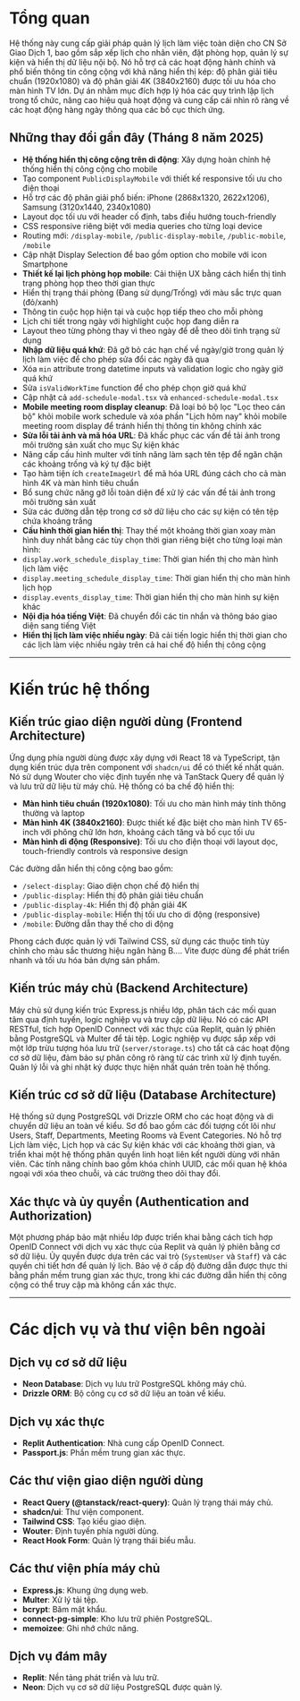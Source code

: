# Tổng quan

Hệ thống này cung cấp giải pháp quản lý lịch làm việc toàn diện cho CN Sở Giao Dịch 1, bao gồm sắp xếp lịch cho nhân viên, đặt phòng họp, quản lý sự kiện và hiển thị dữ liệu nội bộ. Nó hỗ trợ cả các hoạt động hành chính và phổ biến thông tin công cộng với khả năng hiển thị kép: độ phân giải tiêu chuẩn (1920x1080) và độ phân giải 4K (3840x2160) được tối ưu hóa cho màn hình TV lớn. Dự án nhằm mục đích hợp lý hóa các quy trình lập lịch trong tổ chức, nâng cao hiệu quả hoạt động và cung cấp cái nhìn rõ ràng về các hoạt động hàng ngày thông qua các bố cục thích ứng.

## Những thay đổi gần đây (Tháng 8 năm 2025)

- **Hệ thống hiển thị công cộng trên di động**: Xây dựng hoàn chỉnh hệ thống hiển thị công cộng cho mobile
- Tạo component `PublicDisplayMobile` với thiết kế responsive tối ưu cho điện thoại
- Hỗ trợ các độ phân giải phổ biến: iPhone (2868x1320, 2622x1206), Samsung (3120x1440, 2340x1080)
- Layout dọc tối ưu với header cố định, tabs điều hướng touch-friendly
- CSS responsive riêng biệt với media queries cho từng loại device
- Routing mới: `/display-mobile`, `/public-display-mobile`, `/public-mobile`, `/mobile`
- Cập nhật Display Selection để bao gồm option cho mobile với icon Smartphone
- **Thiết kế lại lịch phòng họp mobile**: Cải thiện UX bằng cách hiển thị tình trạng phòng họp theo thời gian thực
- Hiển thị trạng thái phòng (Đang sử dụng/Trống) với màu sắc trực quan (đỏ/xanh)
- Thông tin cuộc họp hiện tại và cuộc họp tiếp theo cho mỗi phòng
- Lịch chi tiết trong ngày với highlight cuộc họp đang diễn ra
- Layout theo từng phòng thay vì theo ngày để dễ theo dõi tình trạng sử dụng
- **Nhập dữ liệu quá khứ**: Đã gỡ bỏ các hạn chế về ngày/giờ trong quản lý lịch làm việc để cho phép sửa đổi các ngày đã qua
- Xóa `min` attribute trong datetime inputs và validation logic cho ngày giờ quá khứ
- Sửa `isValidWorkTime` function để cho phép chọn giờ quá khứ
- Cập nhật cả `add-schedule-modal.tsx` và `enhanced-schedule-modal.tsx`
- **Mobile meeting room display cleanup**: Đã loại bỏ bộ lọc "Lọc theo cán bộ" khỏi mobile work schedule và xóa phần "Lịch hôm nay" khỏi mobile meeting room display để tránh hiển thị thông tin không chính xác
- **Sửa lỗi tải ảnh và mã hóa URL**: Đã khắc phục các vấn đề tải ảnh trong môi trường sản xuất cho mục Sự kiện khác
- Nâng cấp cấu hình multer với tính năng làm sạch tên tệp để ngăn chặn các khoảng trống và ký tự đặc biệt
- Tạo hàm tiện ích `createImageUrl` để mã hóa URL đúng cách cho cả màn hình 4K và màn hình tiêu chuẩn
- Bổ sung chức năng gỡ lỗi toàn diện để xử lý các vấn đề tải ảnh trong môi trường sản xuất
- Sửa các đường dẫn tệp trong cơ sở dữ liệu cho các sự kiện có tên tệp chứa khoảng trắng
- **Cấu hình thời gian hiển thị**: Thay thế một khoảng thời gian xoay màn hình duy nhất bằng các tùy chọn thời gian riêng biệt cho từng loại màn hình:
- `display.work_schedule_display_time`: Thời gian hiển thị cho màn hình lịch làm việc
- `display.meeting_schedule_display_time`: Thời gian hiển thị cho màn hình lịch họp
- `display.events_display_time`: Thời gian hiển thị cho màn hình sự kiện khác
- **Nội địa hóa tiếng Việt**: Đã chuyển đổi các tin nhắn và thông báo giao diện sang tiếng Việt
- **Hiển thị lịch làm việc nhiều ngày**: Đã cải tiến logic hiển thị thời gian cho các lịch làm việc nhiều ngày trên cả hai chế độ hiển thị công cộng

---

# Kiến trúc hệ thống

## Kiến trúc giao diện người dùng (Frontend Architecture)

Ứng dụng phía người dùng được xây dựng với React 18 và TypeScript, tận dụng kiến trúc dựa trên component với `shadcn/ui` để có thiết kế nhất quán. Nó sử dụng Wouter cho việc định tuyến nhẹ và TanStack Query để quản lý và lưu trữ dữ liệu từ máy chủ. Hệ thống có ba chế độ hiển thị:

- **Màn hình tiêu chuẩn (1920x1080)**: Tối ưu cho màn hình máy tính thông thường và laptop
- **Màn hình 4K (3840x2160)**: Được thiết kế đặc biệt cho màn hình TV 65-inch với phông chữ lớn hơn, khoảng cách tăng và bố cục tối ưu
- **Màn hình di động (Responsive)**: Tối ưu cho điện thoại với layout dọc, touch-friendly controls và responsive design

Các đường dẫn hiển thị công cộng bao gồm:
- `/select-display`: Giao diện chọn chế độ hiển thị
- `/public-display`: Hiển thị độ phân giải tiêu chuẩn
- `/public-display-4k`: Hiển thị độ phân giải 4K
- `/public-display-mobile`: Hiển thị tối ưu cho di động (responsive)
- `/mobile`: Đường dẫn thay thế cho di động

Phong cách được quản lý với Tailwind CSS, sử dụng các thuộc tính tùy chỉnh cho màu sắc thương hiệu ngân hàng B.... Vite được dùng để phát triển nhanh và tối ưu hóa bản dựng sản phẩm.

## Kiến trúc máy chủ (Backend Architecture)

Máy chủ sử dụng kiến trúc Express.js nhiều lớp, phân tách các mối quan tâm qua định tuyến, logic nghiệp vụ và truy cập dữ liệu. Nó có các API RESTful, tích hợp OpenID Connect với xác thực của Replit, quản lý phiên bằng PostgreSQL và Multer để tải tệp. Logic nghiệp vụ được sắp xếp với một lớp trừu tượng hóa lưu trữ (`server/storage.ts`) cho tất cả các hoạt động cơ sở dữ liệu, đảm bảo sự phân công rõ ràng từ các trình xử lý định tuyến. Quản lý lỗi và ghi nhật ký được thực hiện nhất quán trên toàn hệ thống.

## Kiến trúc cơ sở dữ liệu (Database Architecture)

Hệ thống sử dụng PostgreSQL với Drizzle ORM cho các hoạt động và di chuyển dữ liệu an toàn về kiểu. Sơ đồ bao gồm các đối tượng cốt lõi như Users, Staff, Departments, Meeting Rooms và Event Categories. Nó hỗ trợ Lịch làm việc, Lịch họp và các Sự kiện khác với các khoảng thời gian, và triển khai một hệ thống phân quyền linh hoạt liên kết người dùng với nhân viên. Các tính năng chính bao gồm khóa chính UUID, các mối quan hệ khóa ngoại với xóa theo chuỗi, và các trường theo dõi thay đổi.

## Xác thực và ủy quyền (Authentication and Authorization)

Một phương pháp bảo mật nhiều lớp được triển khai bằng cách tích hợp OpenID Connect với dịch vụ xác thực của Replit và quản lý phiên bằng cơ sở dữ liệu. Ủy quyền được dựa trên các vai trò (`SystemUser` và `Staff`) và các quyền chi tiết hơn để quản lý lịch. Bảo vệ ở cấp độ đường dẫn được thực thi bằng phần mềm trung gian xác thực, trong khi các đường dẫn hiển thị công cộng có thể truy cập mà không cần xác thực.

---

# Các dịch vụ và thư viện bên ngoài

## Dịch vụ cơ sở dữ liệu
- **Neon Database**: Dịch vụ lưu trữ PostgreSQL không máy chủ.
- **Drizzle ORM**: Bộ công cụ cơ sở dữ liệu an toàn về kiểu.

## Dịch vụ xác thực
- **Replit Authentication**: Nhà cung cấp OpenID Connect.
- **Passport.js**: Phần mềm trung gian xác thực.

## Các thư viện giao diện người dùng
- **React Query (@tanstack/react-query)**: Quản lý trạng thái máy chủ.
- **shadcn/ui**: Thư viện component.
- **Tailwind CSS**: Tạo kiểu giao diện.
- **Wouter**: Định tuyến phía người dùng.
- **React Hook Form**: Quản lý trạng thái biểu mẫu.

## Các thư viện phía máy chủ
- **Express.js**: Khung ứng dụng web.
- **Multer**: Xử lý tải tệp.
- **bcrypt**: Băm mật khẩu.
- **connect-pg-simple**: Kho lưu trữ phiên PostgreSQL.
- **memoizee**: Ghi nhớ chức năng.

## Dịch vụ đám mây
- **Replit**: Nền tảng phát triển và lưu trữ.
- **Neon**: Dịch vụ cơ sở dữ liệu PostgreSQL được quản lý.